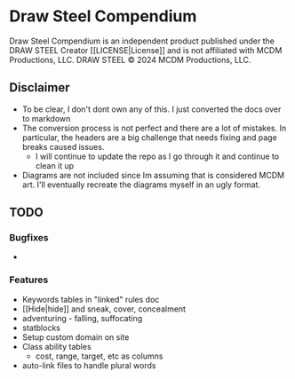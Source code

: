 # Draw Steel Compendium

Draw Steel Compendium is an independent product published under the DRAW STEEL Creator [[LICENSE|License]] and is not affiliated with MCDM Productions, LLC. DRAW STEEL © 2024 MCDM Productions, LLC. 

## Disclaimer

- To be clear, I don't dont own any of this. I just converted the docs over to markdown
- The conversion process is not perfect and there are a lot of mistakes. In particular, the headers are a big challenge that needs fixing and page breaks caused issues.
	- I will continue to update the repo as I go through it and continue to clean it up
- Diagrams are not included since Im assuming that is considered MCDM art.  I'll eventually recreate the diagrams myself in an ugly format.

## TODO

### Bugfixes

- 

### Features

- Keywords tables in "linked" rules doc
- [[Hide|hide]] and sneak, cover, concealment
- adventuring - falling, suffocating
- statblocks
- Setup custom domain on site
- Class ability tables
  - cost, range, target, etc as columns
- auto-link files to handle plural words